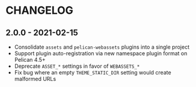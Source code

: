 CHANGELOG
=========

2.0.0 - 2021-02-15
------------------

* Consolidate `assets` and `pelican-webassets` plugins into a single project
* Support plugin auto-registration via new namespace plugin format on Pelican 4.5+
* Deprecate `ASSET_*` settings in favor of `WEBASSETS_*`
* Fix bug where an empty `THEME_STATIC_DIR` setting would create malformed URLs

